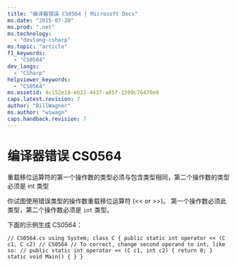 ```yaml
---
title: "编译器错误 CS0564 | Microsoft Docs"
ms.date: "2015-07-20"
ms.prod: ".net"
ms.technology: 
  - "devlang-csharp"
ms.topic: "article"
f1_keywords: 
  - "CS0564"
dev_langs: 
  - "CSharp"
helpviewer_keywords: 
  - "CS0564"
ms.assetid: 4c152e10-eb22-4437-a85f-1599c76470e0
caps.latest.revision: 7
author: "BillWagner"
ms.author: "wiwagn"
caps.handback.revision: 7
---
```

# 编译器错误 CS0564
重载移位运算符的第一个操作数的类型必须与包含类型相同，第二个操作数的类型必须是 int 类型  
  
 你试图使用错误类型的操作数重载移位运算符 \(\<\< or \>\>\)。 第一个操作数必须此类型，第二个操作数必须是 `int` 类型。  
  
 下面的示例生成 CS0564：  
  
```  
// CS0564.cs using System; class C { public static int operator << (C c1, C c2) // CS0564 // To correct, change second operand to int, like so: // public static int operator << (C c1, int c2) { return 0; } static void Main() { } }  
```